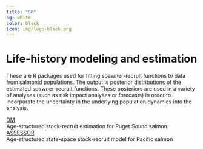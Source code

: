 ```yaml
---
title: "SR"
bg: white
color: black
icon: img/logo-black.png
---
```


# Life-history modeling and estimation

These are R packages used for fitting spawner-recruit functions to data from salmonid populations.  The output is posterior distributions of the estimated spawner-recruit functions.  These posteriors are used in a variety of analyses (such as risk impact analyses or forecasts) in order to incorporate the uncertainty in the underlying population dynamics into the analysis. 

<!-- the part in pkgsboxtext2 will disappear on small screens -->
<div id="pkgscontainer">

<div id="pkgsbox">
<a class="boxlinks"  href="https://eeholmes.github.io/DM/">DM</a><br>
<span id="pkgsboxtext1">Age-structured stock-recruit estimation for Puget Sound salmon.</span>
</div>

<div id="pkgsbox">
<a class="boxlinks"  href="https://mdscheuerell.github.io/ASSESSOR">ASSESSOR</a><br>
<span id="pkgsboxtext1">Age-structured state-space stock-recruit model for Pacific salmon</span>
</div>

</div>
